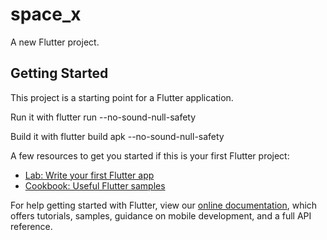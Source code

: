 # space_x

A new Flutter project.

## Getting Started

This project is a starting point for a Flutter application.

Run it with flutter run --no-sound-null-safety

Build it with flutter build apk  --no-sound-null-safety

A few resources to get you started if this is your first Flutter project:

- [Lab: Write your first Flutter app](https://flutter.dev/docs/get-started/codelab)
- [Cookbook: Useful Flutter samples](https://flutter.dev/docs/cookbook)

For help getting started with Flutter, view our
[online documentation](https://flutter.dev/docs), which offers tutorials,
samples, guidance on mobile development, and a full API reference.
